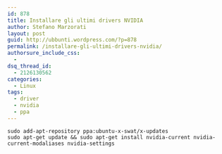 ```yaml
---
id: 878
title: Installare gli ultimi drivers NVIDIA
author: Stefano Marzorati
layout: post
guid: http://ubbunti.wordpress.com/?p=878
permalink: /installare-gli-ultimi-drivers-nvidia/
authorsure_include_css:
  - 
dsq_thread_id:
  - 2126130562
categories:
  - Linux
tags:
  - driver
  - nvidia
  - ppa
---
```

`sudo add-apt-repository ppa:ubuntu-x-swat/x-updates`  
`sudo apt-get update && sudo apt-get install nvidia-current nvidia-current-modaliases nvidia-settings`